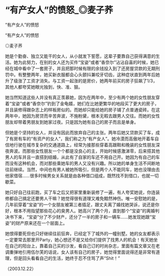 # “有产女人”的愤怒_◎麦子荞

“有产女人”的愤怒

“有产女人”的愤怒

◎麦子荞

她是个勤奋、独立又能干的女人，从小就发下誓愿，这辈子要靠自己获得满意的生活。她为此努力，在别的女人还为买件“宝姿”或者“香奈尔”沾沾自喜的时候，她已经在城中看中了一套房子，并且把那时候有限的余钱投入到了还房屋贷款的无期刑罚中。有整整两年，她买新衣服都会心头颤抖兼咬牙切齿，这种症状直到两年后她升了级涨了工资才消失。与工资一起涨的是房价，她两年前买的房子狂飙了1/3，其他人都夸奖她眼光独到，快、准、狠。

她当然知道这些人并没有真正羡慕她，因为在两年中，至少有两个她的女性朋友穿着“宝姿”或者“香奈尔”钓到了金龟婿，她们在比她更繁华的地段买了更大的房子，并且装修得跟杂志上的样板房似的。而她却只能给她的房子铺了点普通瓷砖。在这两年中，她因为房贷而辛苦奔波，不施粉黛，根本无暇去跟男人交往。而她的女性朋友却带着男朋友到她家过夜。只是因为她有自己的房子而且是单身。

但她是个坚持的女人，并没有因此而放弃自己的主张。两年后她又贷款买了车，成了有房有车的“有资产的女人”，我们称之为“有产女人”。她冷漠而高傲地开着车自信地行驶在城市复杂的交通道路上，经常为接那些穿着高跟鞋和晚装的女性朋友深夜奔波。而那些女性朋友一个个都是没良心的主，开始时候感激涕零，后来搭其他男人的车并且一直搭到结婚，从此有了自家的车还不用自己开。她因为有自己的车而没有这种机会，而对那些乘她车的男人又没有兴趣。所以她的单身生活不间断地往前继续。当然，中间也有男人被她所吸引，但是两个人不能同车，她也没理由去他家借宿……很多时候男女关系就是由各种借口组成，既然找不到借口，也就一切歇菜。

她只好自己往前跑，买了车之后又把家里重新装修了一遍，有人夸奖她说，你连装修都自己搞定还要男人干嘛？她觉得很有道理又难免黯然神伤。唯一安慰她的是，几年前穿着“宝姿”的一个女朋友被第三者插足，跟丈夫离了婚找她哭诉，说还是你好，根本不用指望那些花心的臭男人。她高兴了两个月，直到那个“宝姿”的离婚判决书下来，“宝姿”分了不少财产，还分了一半的房子和一辆车……她发现她跟“宝姿”的财产原来还在一个层面上。

她恨得要死但也只好继续往前狂奔，已经定下了城外的一幢别墅。她的女友都表示一定要常去那里开Party，她心想还不是又给你们提供了找男人的机会！有天她坐在自己的阳台上，靠着自己买的沙发，看自己订的时尚杂志，里面有篇文章又在老调重弹地引用伍尔芙的话说，女人该有自己的房子，她觉得里面说得还是非常有道理，但是回头看看自己的生活，她终于忍不住骂了声“Shit！”

（2003.12.22）